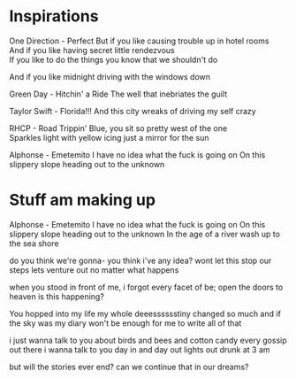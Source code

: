 # Inspirations

One Direction - Perfect
But if you like causing trouble up in hotel rooms  
And if you like having secret little rendezvous  
If you like to do the things you know that we shouldn't do

And if you like midnight driving with the windows down

Green Day - Hitchin' a Ride
The well that inebriates the guilt

Taylor Swift - Florida!!!
And this city wreaks of driving my self crazy

RHCP - Road Trippin'
Blue, you sit so pretty west of the one  
Sparkles light with yellow icing
just a mirror for the sun

Alphonse - Emetemito
I have no idea what the fuck is going on
On this slippery slope
heading out to the unknown

# Stuff am making up
Alphonse - Emetemito
I have no idea what the fuck is going on
On this slippery slope
heading out to the unknown
In the age of a river
wash up to the sea shore

do you think we're gonna-
you think i've any idea?
wont let this stop our steps
lets venture out 
no matter what happens

when you stood in front of me,
i forgot every facet of be;
open the doors to heaven
is this happening?

You hopped into my life
my whole deeesssssstiny
changed so much 
and if the sky was my diary
won't be enough for me to write
all of that

i just wanna talk to you
about birds and bees
and cotton candy
every gossip out there
i wanna talk to you
day in and day out
lights out drunk at 3 am

but will the stories ever end?
can we continue that in our dreams?
